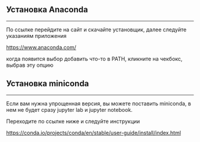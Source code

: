 ## Установка Anaconda
************

По ссылке перейдите на сайт и скачайте установщик, далее следуйте указаниям приложения

https://www.anaconda.com/

когда появится выбор добавить что-то в PATH, кликните на чекбокс, выбрав эту опцию

## Установка miniconda
************ 

Если вам нужна упрощенная версия, вы можете поставить miniconda, в нем не будет сразу jupyter lab и jupyter notebook.

Переходите по ссылке ниже и следуйте инструкции

https://conda.io/projects/conda/en/stable/user-guide/install/index.html
